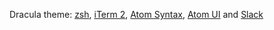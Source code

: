 Dracula theme: [zsh](https://draculatheme.com/zsh/), [iTerm 2](https://draculatheme.com/iterm/), [Atom Syntax](https://atom.io/themes/dracula-theme), [Atom UI](https://atom.io/themes/dracula-ui) and [Slack](https://draculatheme.com/slack/)
